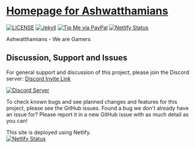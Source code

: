 # [Homepage for Ashwatthamians](https://ashwatthamians.akriya.co.in/)

[![LICENSE](https://img.shields.io/github/license/karx/homepage.svg)](https://raw.githubusercontent.com/karx/homepage/master/LICENSE)
[![Jekyll](https://img.shields.io/badge/jekyll-%3E%3D%203.6-blue.svg)](https://jekyllrb.com/)
[![Tip Me via PayPal](https://img.shields.io/badge/PayPal-tip%20me-green.svg?logo=paypal)](https://www.paypal.me/karx01)
[![Netlify Status](https://api.netlify.com/api/v1/badges/81970528-877b-40b8-afa0-f20ffb4676e7/deploy-status)](https://app.netlify.com/sites/ashwatthamians/deploys)

Ashwatthamians - We are Gamers

<!-- :sparkles: See what's new in the [CHANGELOG](CHANGELOG.md). -->

## Discussion, Support and Issues
For general support and discussion of this project, please join the Discord server: [Discord Invite Link](https://discord.gg/B2cERQ5)

[![Discord Server](https://discordapp.com/api/guilds/552881714196774953/widget.png?style=banner2)](https://discord.gg/B2cERQ5)

To check known bugs and see planned changes and features for this project, please see the GitHub issues.
Found a bug we don't already have an issue for? Please report it in a new GitHub issue with as much detail as you can!

This site is deployed using Netlify.   
[![Netlify Status](https://api.netlify.com/api/v1/badges/81970528-877b-40b8-afa0-f20ffb4676e7/deploy-status)](https://app.netlify.com/sites/ashwatthamians/deploys)